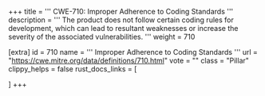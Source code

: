 +++
title = '''
CWE-710: Improper Adherence to Coding Standards
'''
description	= '''
The product does not follow certain coding rules for development, which can lead to resultant weaknesses or increase the severity of the associated vulnerabilities.
'''
weight = 710

[extra]
id = 710
name = '''
Improper Adherence to Coding Standards
'''
url = "https://cwe.mitre.org/data/definitions/710.html"
vote = ""
class = "Pillar"
clippy_helps = false
rust_docs_links = [
	
]
+++
